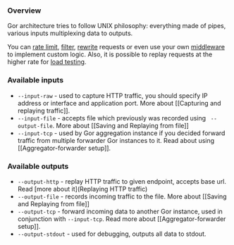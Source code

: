 ### Overview
Gor architecture tries to follow UNIX philosophy: everything made of pipes, various inputs multiplexing data to outputs.

You can [rate limit](../Rate-limiting.md), [filter](../Request-filtering.md), [rewrite](../Request-rewriting.md) requests or even use your own [middleware](../Middleware.md) to implement custom logic. Also, it is possible to replay requests at the higher rate for [load testing](../Saving-and-replaying-from-file.md).

### Available inputs

* `--input-raw` - used to capture HTTP traffic, you should specify IP address or interface and application port. More about [[Capturing and replaying traffic]]. 
* `--input-file` - accepts file which previously was recorded using ` --output-file`. More about [[Saving and Replaying from file]]
* `--input-tcp` - used by Gor aggregation instance if you decided forward traffic from multiple forwarder Gor instances to it. Read about using [[Aggregator-forwarder setup]].

### Available outputs

* `--output-http` - replay HTTP traffic to given endpoint, accepts base url. Read [more about it](Replaying HTTP traffic)
* `--output-file` - records incoming traffic to the file. More about [[Saving and Replaying from file]]
* `--output-tcp` - forward incoming data to another Gor instance, used in conjunction with `--input-tcp`. Read more about [[Aggregator-forwarder setup]].
* `--output-stdout` - used for debugging, outputs all data to stdout.